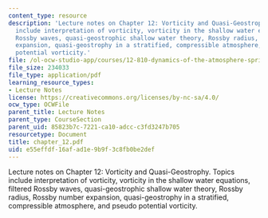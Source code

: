 ```yaml
---
content_type: resource
description: 'Lecture notes on Chapter 12: Vorticity and Quasi-Geostrophy. Topics
  include interpretation of vorticity, vorticity in the shallow water equations, filtered
  Rossby waves, quasi-geostrophic shallow water theory, Rossby radius, Rossby number
  expansion, quasi-geostrophy in a stratified, compressible atmosphere, and pseudo
  potential vorticity.'
file: /ol-ocw-studio-app/courses/12-810-dynamics-of-the-atmosphere-spring-2008/e55effdf16afad1e9b9f3c8fb0be2def_chapter_12.pdf
file_size: 234033
file_type: application/pdf
learning_resource_types:
- Lecture Notes
license: https://creativecommons.org/licenses/by-nc-sa/4.0/
ocw_type: OCWFile
parent_title: Lecture Notes
parent_type: CourseSection
parent_uid: 85823b7c-7221-ca10-adcc-c3fd3247b705
resourcetype: Document
title: chapter_12.pdf
uid: e55effdf-16af-ad1e-9b9f-3c8fb0be2def
---
```

Lecture notes on Chapter 12: Vorticity and Quasi-Geostrophy. Topics include interpretation of vorticity, vorticity in the shallow water equations, filtered Rossby waves, quasi-geostrophic shallow water theory, Rossby radius, Rossby number expansion, quasi-geostrophy in a stratified, compressible atmosphere, and pseudo potential vorticity.